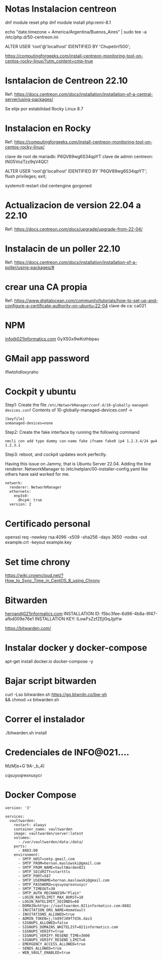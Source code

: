 # Notas Instalacion centreon

dnf module reset php
dnf module install php:remi-8.1

echo "date.timezone = America/Argentina/Buenos_Aires" | sudo tee -a /etc/php.d/50-centreon.ini


ALTER USER 'root'@'localhost' IDENTIFIED BY 'Chupetin!500';

https://computingforgeeks.com/install-centreon-monitoring-tool-on-centos-rocky-linux/?utm_content=cmp-true


# Isntalacion de Centreon 22.10
Ref: https://docs.centreon.com/docs/installation/installation-of-a-central-server/using-packages/

Se elije por estabilidad Rocky Linux 8.7

# Instalacion en Rocky
Ref: https://computingforgeeks.com/install-centreon-monitoring-tool-on-centos-rocky-linux/

clave de root de mariadb: P6QV89wg6S34qpYT
clave de admin centreon: tNG5VozTzz9qV4QC!

ALTER USER 'root'@'localhost' IDENTIFIED BY 'P6QV89wg6S34qpYT';
flush privileges;
exit;

systemctl restart cbd centengine gorgoned



# Actualizacion de version 22.04 a 22.10
Ref: https://docs.centreon.com/docs/upgrade/upgrade-from-22-04/

# Instalacin de un poller 22.10
Ref: https://docs.centreon.com/docs/installation/installation-of-a-poller/using-packages/#


# crear una CA propia
Ref: https://www.digitalocean.com/community/tutorials/how-to-set-up-and-configure-a-certificate-authority-on-ubuntu-22-04
clave de ca: ca021

# NPM
info@021informatics.com
GyXSGx9wKothbpau

# GMail app password
iflwtohdloxyraho

# Cockpit y ubuntu

Step1: Create the file ```/etc/NetworkManager/conf.d/10-globally-managed-devices.conf``` Contents of 10-globally-managed-devices.conf ->
```
[keyfile]
unmanaged-devices=none
```
Step2: Create the fake interface by running the following command
```
nmcli con add type dummy con-name fake ifname fake0 ip4 1.2.3.4/24 gw4 1.2.3.1
```
Step3: reboot, and cockpit updates work perfectly.

Having this issue on Jammy, that is Ubuntu Server 22.04. Adding the line renderer: NetworkManager to /etc/netplan/00-installer-config.yaml like others have said worked for me.
```
network:
  renderer: NetworkManager
  ethernets:
    enp3s0:
      dhcp4: true
  version: 2
  ```

  # Certificado personal

  openssl req -newkey rsa:4096 -x509 -sha256 -days 3650 -nodes -out example.crt -keyout example.key

  # Set time chrony

  https://wiki.crowncloud.net/?How_to_Sync_Time_in_CentOS_8_using_Chrony

  # Bitwarden

hernan@021informatics.com
INSTALLATION ID: f5bc3fee-6d96-4b8a-9f47-afbd009e76e1
INSTALLATION KEY: lLowFsZzfZEjl0qJjpYw


https://bitwarden.com/

# Instalar docker y docker-compose 
apt-get install docker.io docker-compose -y

# Bajar script bitwarden
curl -Lso bitwarden.sh https://go.btwrdn.co/bw-sh \
    && chmod +x bitwarden.sh

# Correr el instalador
./bitwarden.sh install

# Credenciales de INFO@021....

MzM]e+G`9A-_b_4)

cqsuyoqrexnusycr

# Docker Compose
```
version: '3'

services:
  vaultwarden:
    restart: always
    container_name: vaultwarden
    image: vaultwarden/server:latest
    volumes:
      - /var/vaultwarden/data:/data/
    ports:
      - 8883:80
    environment:
      - SMTP_HOST=smtp.gmail.com
      - SMTP_FROM=hernan.maslowski@gmail.com
      - SMTP_FROM_NAME=VaultWarden021
      - SMTP_SECURITY=starttls
      - SMTP_PORT=587
      - SMTP_USERNAME=hernan.maslowski@gmail.com
      - SMTP_PASSWORD=cqsuyoqrexnusycr
      - SMTP_TIMEOUT=30
      - SMTP_AUTH_MECHANISM="Plain"
      - LOGIN_RATELIMIT_MAX_BURST=10
      - LOGIN_RATELIMIT_SECONDS=60
      - DOMAIN=https://vaultwarden.021informatics.com:8882
      - INVITATION_ORG_NAME=HomeVault
      - INVITATIONS_ALLOWED=true
      - ADMIN_TOKEN=j;lk897J89f7d3k.das3
      - SIGNUPS_ALLOWED=false
      - SIGNUPS_DOMAINS_WHITELIST=021informatics.com
      - SIGNUPS_VERIFY=true
      - SIGNUPS_VERIFY_RESEND_TIME=3600
      - SIGNUPS_VERIFY_RESEND_LIMIT=6
      - EMERGENCY_ACCESS_ALLOWED=true
      - SENDS_ALLOWED=true
      - WEB_VAULT_ENABLED=true
```